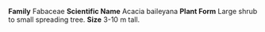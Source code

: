  **Family** Fabaceae **Scientific Name** Acacia baileyana **Plant Form** Large shrub to small spreading tree. **Size** 3-10 m tall.
